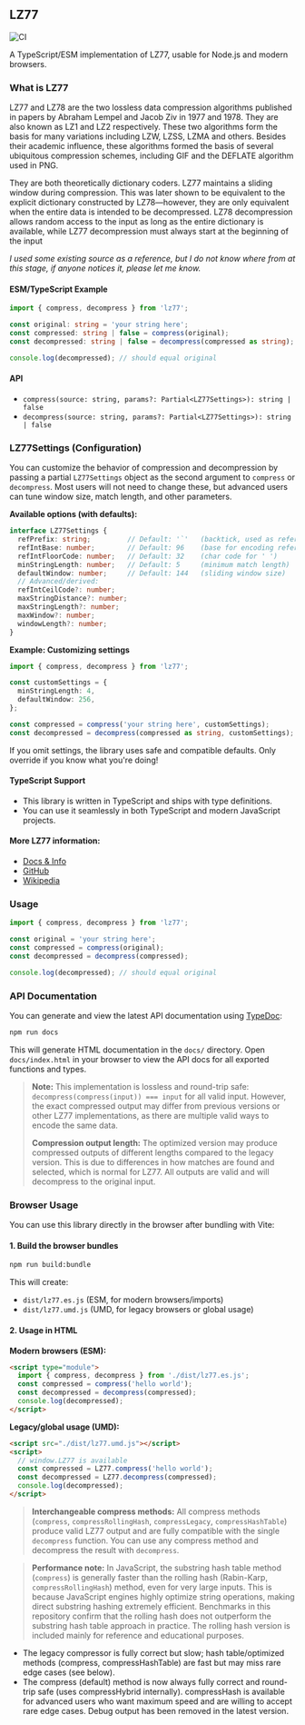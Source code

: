 ## LZ77
![CI](https://github.com/whoughton/lz77/actions/workflows/ci.yml/badge.svg)

A TypeScript/ESM implementation of LZ77, usable for Node.js and modern browsers.

### What is LZ77
LZ77 and LZ78 are the two lossless data compression algorithms published in papers by Abraham Lempel and Jacob Ziv in 1977 and 1978. They are also known as LZ1 and LZ2 respectively. These two algorithms form the basis for many variations including LZW, LZSS, LZMA and others. Besides their academic influence, these algorithms formed the basis of several ubiquitous compression schemes, including GIF and the DEFLATE algorithm used in PNG.

They are both theoretically dictionary coders. LZ77 maintains a sliding window during compression. This was later shown to be equivalent to the explicit dictionary constructed by LZ78—however, they are only equivalent when the entire data is intended to be decompressed. LZ78 decompression allows random access to the input as long as the entire dictionary is available, while LZ77 decompression must always start at the beginning of the input

*I used some existing source as a reference, but I do not know where from at this stage, if anyone notices it, please let me know.*

#### ESM/TypeScript Example

```ts
import { compress, decompress } from 'lz77';

const original: string = 'your string here';
const compressed: string | false = compress(original);
const decompressed: string | false = decompress(compressed as string);

console.log(decompressed); // should equal original
```

#### API
- `compress(source: string, params?: Partial<LZ77Settings>): string | false`
- `decompress(source: string, params?: Partial<LZ77Settings>): string | false`

### LZ77Settings (Configuration)

You can customize the behavior of compression and decompression by passing a partial `LZ77Settings` object as the second argument to `compress` or `decompress`. Most users will not need to change these, but advanced users can tune window size, match length, and other parameters.

**Available options (with defaults):**

```ts
interface LZ77Settings {
  refPrefix: string;         // Default: '`'   (backtick, used as reference marker)
  refIntBase: number;        // Default: 96    (base for encoding reference integers)
  refIntFloorCode: number;   // Default: 32    (char code for ' ')
  minStringLength: number;   // Default: 5     (minimum match length)
  defaultWindow: number;     // Default: 144   (sliding window size)
  // Advanced/derived:
  refIntCeilCode?: number;
  maxStringDistance?: number;
  maxStringLength?: number;
  maxWindow?: number;
  windowLength?: number;
}
```

**Example: Customizing settings**

```ts
import { compress, decompress } from 'lz77';

const customSettings = {
  minStringLength: 4,
  defaultWindow: 256,
};

const compressed = compress('your string here', customSettings);
const decompressed = decompress(compressed as string, customSettings);
```

If you omit settings, the library uses safe and compatible defaults. Only override if you know what you're doing!

#### TypeScript Support
- This library is written in TypeScript and ships with type definitions.
- You can use it seamlessly in both TypeScript and modern JavaScript projects.

#### More LZ77 information:
* [Docs & Info](https://whoughton.github.io/lz77/)
* [GitHub](https://github.com/whoughton/lz77)
* [Wikipedia](http://en.wikipedia.org/wiki/LZ77_and_LZ78)

### Usage

```js
import { compress, decompress } from 'lz77';

const original = 'your string here';
const compressed = compress(original);
const decompressed = decompress(compressed);

console.log(decompressed); // should equal original
```

### API Documentation

You can generate and view the latest API documentation using [TypeDoc](https://typedoc.org/):

```sh
npm run docs
```

This will generate HTML documentation in the `docs/` directory. Open `docs/index.html` in your browser to view the API docs for all exported functions and types.

> **Note:** This implementation is lossless and round-trip safe: `decompress(compress(input)) === input` for all valid input. However, the exact compressed output may differ from previous versions or other LZ77 implementations, as there are multiple valid ways to encode the same data.
>
> **Compression output length:** The optimized version may produce compressed outputs of different lengths compared to the legacy version. This is due to differences in how matches are found and selected, which is normal for LZ77. All outputs are valid and will decompress to the original input.

### Browser Usage

You can use this library directly in the browser after bundling with Vite:

#### 1. Build the browser bundles

```sh
npm run build:bundle
```
This will create:
- `dist/lz77.es.js` (ESM, for modern browsers/imports)
- `dist/lz77.umd.js` (UMD, for legacy browsers or global usage)

#### 2. Usage in HTML

**Modern browsers (ESM):**
```html
<script type="module">
  import { compress, decompress } from './dist/lz77.es.js';
  const compressed = compress('hello world');
  const decompressed = decompress(compressed);
  console.log(decompressed);
</script>
```

**Legacy/global usage (UMD):**
```html
<script src="./dist/lz77.umd.js"></script>
<script>
  // window.LZ77 is available
  const compressed = LZ77.compress('hello world');
  const decompressed = LZ77.decompress(compressed);
  console.log(decompressed);
</script>
```

> **Interchangeable compress methods:** All compress methods (`compress`, `compressRollingHash`, `compressLegacy`, `compressHashTable`) produce valid LZ77 output and are fully compatible with the single `decompress` function. You can use any compress method and decompress the result with `decompress`.

> **Performance note:** In JavaScript, the substring hash table method (`compress`) is generally faster than the rolling hash (Rabin-Karp, `compressRollingHash`) method, even for very large inputs. This is because JavaScript engines highly optimize string operations, making direct substring hashing extremely efficient. Benchmarks in this repository confirm that the rolling hash does not outperform the substring hash table approach in practice. The rolling hash version is included mainly for reference and educational purposes.

- The legacy compressor is fully correct but slow; hash table/optimized methods (compress, compressHashTable) are fast but may miss rare edge cases (see below).
- The compress (default) method is now always fully correct and round-trip safe (uses compressHybrid internally). compressHash is available for advanced users who want maximum speed and are willing to accept rare edge cases. Debug output has been removed in the latest version.


